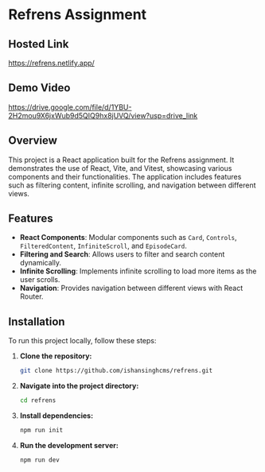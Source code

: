 # Refrens Assignment

## Hosted Link
https://refrens.netlify.app/

## Demo Video
https://drive.google.com/file/d/1YBU-2H2mou9X6jxWub9d5QIQ9hx8jUVQ/view?usp=drive_link

## Overview

This project is a React application built for the Refrens assignment. It demonstrates the use of React, Vite, and Vitest, showcasing various components and their functionalities. The application includes features such as filtering content, infinite scrolling, and navigation between different views.

## Features

- **React Components**: Modular components such as `Card`, `Controls`, `FilteredContent`, `InfiniteScroll`, and `EpisodeCard`.
- **Filtering and Search**: Allows users to filter and search content dynamically.
- **Infinite Scrolling**: Implements infinite scrolling to load more items as the user scrolls.
- **Navigation**: Provides navigation between different views with React Router.

## Installation

To run this project locally, follow these steps:

1. **Clone the repository:**

   ```bash
   git clone https://github.com/ishansinghcms/refrens.git

2. **Navigate into the project directory:**
   ```bash
   cd refrens

3. **Install dependencies:**
   ```bash
   npm run init

4. **Run the development server:**
   ```bash
   npm run dev
